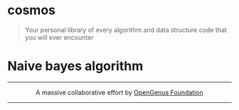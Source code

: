 # cosmos
> Your personal library of every algorithm and data structure code that you will ever encounter

# Naive bayes algorithm

---

<p align="center">
	A massive collaborative effort by <a href="https://github.com/OpenGenus/cosmos">OpenGenus Foundation</a> 
</p>

---
